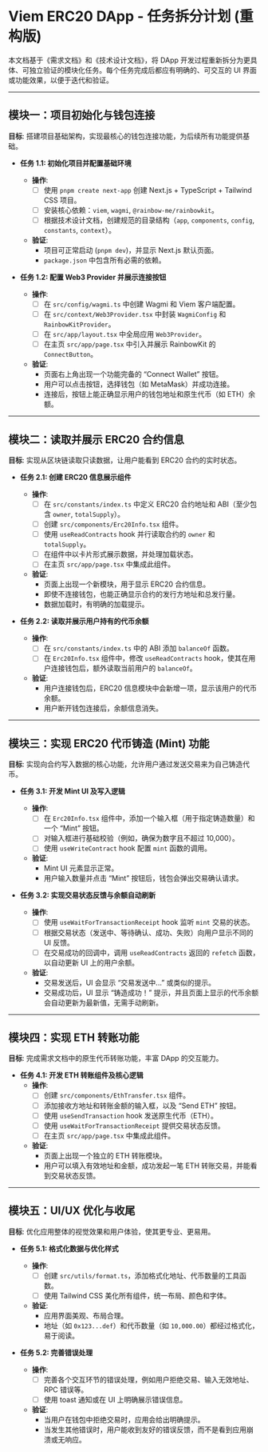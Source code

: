 # Viem ERC20 DApp - 任务拆分计划 (重构版)

本文档基于《需求文档》和《技术设计文档》，将 DApp 开发过程重新拆分为更具体、可独立验证的模块化任务。每个任务完成后都应有明确的、可交互的 UI 界面或功能效果，以便于迭代和验证。

---

## 模块一：项目初始化与钱包连接

**目标**: 搭建项目基础架构，实现最核心的钱包连接功能，为后续所有功能提供基础。

- **任务 1.1: 初始化项目并配置基础环境**
  - **操作**:
    - [ ] 使用 `pnpm create next-app` 创建 Next.js + TypeScript + Tailwind CSS 项目。
    - [ ] 安装核心依赖：`viem`, `wagmi`, `@rainbow-me/rainbowkit`。
    - [ ] 根据技术设计文档，创建规范的目录结构（`app`, `components`, `config`, `constants`, `context`）。
  - **验证**:
    - 项目可正常启动 (`pnpm dev`)，并显示 Next.js 默认页面。
    - `package.json` 中包含所有必需的依赖。

- **任务 1.2: 配置 Web3 Provider 并展示连接按钮**
  - **操作**:
    - [ ] 在 `src/config/wagmi.ts` 中创建 Wagmi 和 Viem 客户端配置。
    - [ ] 在 `src/context/Web3Provider.tsx` 中封装 `WagmiConfig` 和 `RainbowKitProvider`。
    - [ ] 在 `src/app/layout.tsx` 中全局应用 `Web3Provider`。
    - [ ] 在主页 `src/app/page.tsx` 中引入并展示 RainbowKit 的 `ConnectButton`。
  - **验证**:
    - 页面右上角出现一个功能完备的 “Connect Wallet” 按钮。
    - 用户可以点击按钮，选择钱包（如 MetaMask）并成功连接。
    - 连接后，按钮上能正确显示用户的钱包地址和原生代币（如 ETH）余额。

---

## 模块二：读取并展示 ERC20 合约信息

**目标**: 实现从区块链读取只读数据，让用户能看到 ERC20 合约的实时状态。

- **任务 2.1: 创建 ERC20 信息展示组件**
  - **操作**:
    - [ ] 在 `src/constants/index.ts` 中定义 ERC20 合约地址和 ABI（至少包含 `owner`, `totalSupply`）。
    - [ ] 创建 `src/components/Erc20Info.tsx` 组件。
    - [ ] 使用 `useReadContracts` hook 并行读取合约的 `owner` 和 `totalSupply`。
    - [ ] 在组件中以卡片形式展示数据，并处理加载状态。
    - [ ] 在主页 `src/app/page.tsx` 中集成此组件。
  - **验证**:
    - 页面上出现一个新模块，用于显示 ERC20 合约信息。
    - 即使不连接钱包，也能正确显示合约的发行方地址和总发行量。
    - 数据加载时，有明确的加载提示。

- **任务 2.2: 读取并展示用户持有的代币余额**
  - **操作**:
    - [ ] 在 `src/constants/index.ts` 中的 ABI 添加 `balanceOf` 函数。
    - [ ] 在 `Erc20Info.tsx` 组件中，修改 `useReadContracts` hook，使其在用户连接钱包后，额外读取当前用户的 `balanceOf`。
  - **验证**:
    - 用户连接钱包后，ERC20 信息模块中会新增一项，显示该用户的代币余额。
    - 用户断开钱包连接后，余额信息消失。

---

## 模块三：实现 ERC20 代币铸造 (Mint) 功能

**目标**: 实现向合约写入数据的核心功能，允许用户通过发送交易来为自己铸造代币。

- **任务 3.1: 开发 Mint UI 及写入逻辑**
  - **操作**:
    - [ ] 在 `Erc20Info.tsx` 组件中，添加一个输入框（用于指定铸造数量）和一个 “Mint” 按钮。
    - [ ] 对输入框进行基础校验（例如，确保为数字且不超过 10,000）。
    - [ ] 使用 `useWriteContract` hook 配置 `mint` 函数的调用。
  - **验证**:
    - Mint UI 元素显示正常。
    - 用户输入数量并点击 “Mint” 按钮后，钱包会弹出交易确认请求。

- **任务 3.2: 实现交易状态反馈与余额自动刷新**
  - **操作**:
    - [ ] 使用 `useWaitForTransactionReceipt` hook 监听 `mint` 交易的状态。
    - [ ] 根据交易状态（发送中、等待确认、成功、失败）向用户显示不同的 UI 反馈。
    - [ ] 在交易成功的回调中，调用 `useReadContracts` 返回的 `refetch` 函数，以自动更新 UI 上的用户余额。
  - **验证**:
    - 交易发送后，UI 会显示 “交易发送中...” 或类似的提示。
    - 交易成功后，UI 显示 “铸造成功！” 提示，并且页面上显示的代币余额会自动更新为最新值，无需手动刷新。

---

## 模块四：实现 ETH 转账功能

**目标**: 完成需求文档中的原生代币转账功能，丰富 DApp 的交互能力。

- **任务 4.1: 开发 ETH 转账组件及核心逻辑**
  - **操作**:
    - [ ] 创建 `src/components/EthTransfer.tsx` 组件。
    - [ ] 添加接收方地址和转账金额的输入框，以及 “Send ETH” 按钮。
    - [ ] 使用 `useSendTransaction` hook 发送原生代币（ETH）。
    - [ ] 使用 `useWaitForTransactionReceipt` 提供交易状态反馈。
    - [ ] 在主页 `src/app/page.tsx` 中集成此组件。
  - **验证**:
    - 页面上出现一个独立的 ETH 转账模块。
    - 用户可以填入有效地址和金额，成功发起一笔 ETH 转账交易，并能看到交易状态反馈。

---

## 模块五：UI/UX 优化与收尾

**目标**: 优化应用整体的视觉效果和用户体验，使其更专业、更易用。

- **任务 5.1: 格式化数据与优化样式**
  - **操作**:
    - [ ] 创建 `src/utils/format.ts`，添加格式化地址、代币数量的工具函数。
    - [ ] 使用 Tailwind CSS 美化所有组件，统一布局、颜色和字体。
  - **验证**:
    - 应用界面美观、布局合理。
    - 地址（如 `0x123...def`）和代币数量（如 `10,000.00`）都经过格式化，易于阅读。

- **任务 5.2: 完善错误处理**
  - **操作**:
    - [ ] 完善各个交互环节的错误处理，例如用户拒绝交易、输入无效地址、RPC 错误等。
    - [ ] 使用 toast 通知或在 UI 上明确展示错误信息。
  - **验证**:
    - 当用户在钱包中拒绝交易时，应用会给出明确提示。
    - 当发生其他错误时，用户能收到友好的错误反馈，而不是看到应用崩溃或无响应。